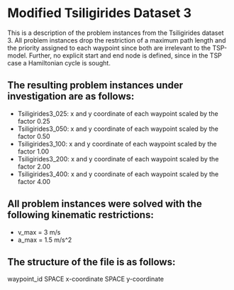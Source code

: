 # Modified Tsiligirides Dataset 3
This is a description of the problem instances from the Tsiligirides dataset 3.
All problem instances drop the restriction of a maximum path length and the priority assigned to each waypoint since both are irrelevant to the TSP-model. Further, no explicit start and end node is defined, since in the TSP case a Hamiltonian cycle is sought.

## The resulting problem instances under investigation are as follows:
- Tsiligirides3_025: x and y coordinate of each waypoint scaled by the factor 0.25
- Tsiligirides3_050: x and y coordinate of each waypoint scaled by the factor 0.50
- Tsiligirides3_100: x and y coordinate of each waypoint scaled by the factor 1.00
- Tsiligirides3_200: x and y coordinate of each waypoint scaled by the factor 2.00
- Tsiligirides3_400: x and y coordinate of each waypoint scaled by the factor 4.00

## All problem instances were solved with the following kinematic restrictions:
- v_max = 3 m/s
- a_max = 1.5 m/s^2

## The structure of the file is as follows: 
waypoint_id SPACE x-coordinate SPACE y-coordinate

